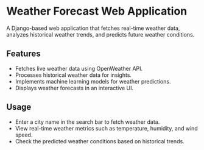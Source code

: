# Weather Forecast Web Application

A Django-based web application that fetches real-time weather data, analyzes historical weather trends, and predicts future weather conditions.

## Features
- Fetches live weather data using OpenWeather API.
- Processes historical weather data for insights.
- Implements machine learning models for weather predictions.
- Displays weather forecasts in an interactive UI.

## Usage
- Enter a city name in the search bar to fetch weather data.
- View real-time weather metrics such as temperature, humidity, and wind speed.
- Check the predicted weather conditions based on historical trends.
